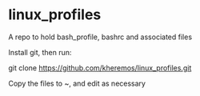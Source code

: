 # linux_profiles
A repo to hold bash_profile, bashrc and associated files

Install git, then run:

git clone https://github.com/kheremos/linux_profiles.git

Copy the files to ~, and edit as necessary

